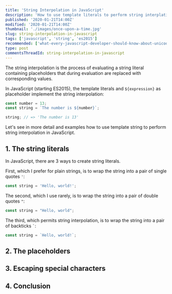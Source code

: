 ```yaml
---
title: 'String Interpolation in JavaScript'
description: 'How to use template literals to perform string interplation in JavaScript.'
published: '2020-01-21T14:00Z'
modified: '2020-01-21T14:00Z'
thumbnail: './images/once-upon-a-time.jpg'
slug: string-interpolation-in-javascript
tags: ['javascript', 'string', 'es2015']
recommended: ['what-every-javascript-developer-should-know-about-unicode', 'replace-all-string-occurrences-javascript']
type: post
commentsThreadId: string-interpolation-in-javascript
---
```


The string interpolation is the process of evaluating a string literal containing placeholders that during evaluation are replaced with corresponding values.  

In JavaScript (starting ES2015), the template literals and `${expression}` as placeholder implement the string interpolation:

```javascript
const number = 13;
const string = `The number is ${number}`;

string; // => 'The number is 13'
```

Let's see in more detail and examples how to use template string to perform string interpolation in JavaScript.

## 1. The string literals

In JavaScript, there are 3 ways to create string literals.  

First, which I prefer for plain strings, is to wrap the string into a pair of single quotes `'`:

```javascript
const string = 'Hello, world!';
```

The second, which I use rarely, is to wrap the string into a pair of double quotes `"`:

```javascript
const string = "Hello, world";
```

The third, which permits string interpolation, is to wrap the string into a pair of backticks `` ` ``:

```javascript
const string = `Hello, world!`;
```



## 2. The placeholders

## 3. Escaping special characters

## 4. Conclusion